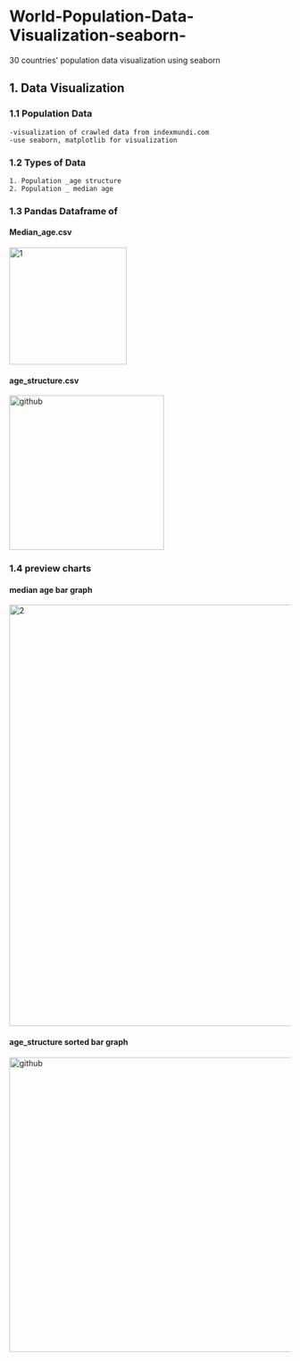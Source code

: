 # World-Population-Data-Visualization-seaborn-
30 countries' population data visualization using seaborn

## 1. Data Visualization 

### 1.1 Population Data
```
-visualization of crawled data from indexmundi.com
-use seaborn, matplotlib for visualization 
```
### 1.2 Types of Data
```
1. Population _age structure
2. Population _ median age
```
### 1.3 Pandas Dataframe of 
#### Median_age.csv 
<div>
  <img width="210" alt="1" src="https://user-images.githubusercontent.com/48209176/58930746-c7002e00-8797-11e9-9b6b-abb09e77daa4.PNG">
</div>

#### age_structure.csv
<div>
<img width="277" alt="github" src="https://user-images.githubusercontent.com/48209176/59554959-4a1a5300-8fe6-11e9-9c10-74a063a392a1.PNG">
</div>

### 1.4 preview charts  
#### median age bar graph 
<div>
  <img width="755" alt="2" src="https://user-images.githubusercontent.com/48209176/58930756-cc5d7880-8797-11e9-85b4-b5d3ff6653d4.PNG">
</div>


#### age_structure sorted bar graph 
<div>
<img width="528" alt="github" src="https://user-images.githubusercontent.com/48209176/59554983-949bcf80-8fe6-11e9-84d7-67185b105a7d.PNG">
</div>
